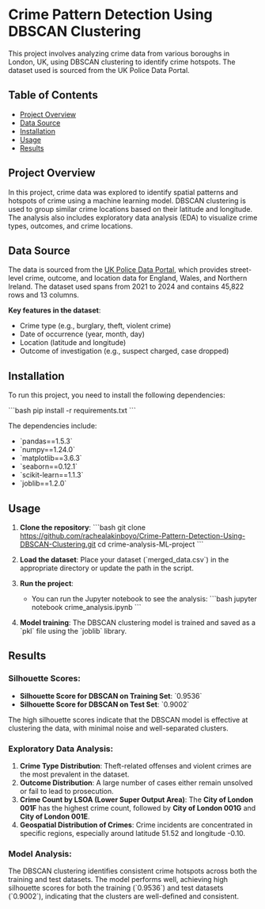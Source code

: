
# Crime Pattern Detection Using DBSCAN Clustering

This project involves analyzing crime data from various boroughs in London, UK, using DBSCAN clustering to identify crime hotspots. The dataset used is sourced from the UK Police Data Portal.

## Table of Contents
- [Project Overview](#project-overview)
- [Data Source](#data-source)
- [Installation](#installation)
- [Usage](#usage)
- [Results](#results)

## Project Overview

In this project, crime data was explored to identify spatial patterns and hotspots of crime using a machine learning model. DBSCAN clustering is used to group similar crime locations based on their latitude and longitude. The analysis also includes exploratory data analysis (EDA) to visualize crime types, outcomes, and crime locations.

## Data Source

The data is sourced from the [UK Police Data Portal](https://data.police.uk/), which provides street-level crime, outcome, and location data for England, Wales, and Northern Ireland. The dataset used spans from 2021 to 2024 and contains 45,822 rows and 13 columns.

**Key features in the dataset**:
- Crime type (e.g., burglary, theft, violent crime)
- Date of occurrence (year, month, day)
- Location (latitude and longitude)
- Outcome of investigation (e.g., suspect charged, case dropped)

## Installation

To run this project, you need to install the following dependencies:

\`\`\`bash
pip install -r requirements.txt
\`\`\`

The dependencies include:
- \`pandas==1.5.3\`
- \`numpy==1.24.0\`
- \`matplotlib==3.6.3\`
- \`seaborn==0.12.1\`
- \`scikit-learn==1.1.3\`
- \`joblib==1.2.0\`

## Usage

1. **Clone the repository**:
   \`\`\`bash
   git clone https://github.com/rachealakinboyo/Crime-Pattern-Detection-Using-DBSCAN-Clustering.git
   cd crime-analysis-ML-project
   \`\`\`

2. **Load the dataset**: Place your dataset (\`merged_data.csv\`) in the appropriate directory or update the path in the script.

3. **Run the project**:
   - You can run the Jupyter notebook to see the analysis:
     \`\`\`bash
     jupyter notebook crime_analysis.ipynb
     \`\`\`

4. **Model training**: The DBSCAN clustering model is trained and saved as a \`pkl\` file using the \`joblib\` library.


## Results

### Silhouette Scores:
- **Silhouette Score for DBSCAN on Training Set**: \`0.9536\`
- **Silhouette Score for DBSCAN on Test Set**: \`0.9002\`

The high silhouette scores indicate that the DBSCAN model is effective at clustering the data, with minimal noise and well-separated clusters.

### Exploratory Data Analysis:
1. **Crime Type Distribution**: Theft-related offenses and violent crimes are the most prevalent in the dataset.
2. **Outcome Distribution**: A large number of cases either remain unsolved or fail to lead to prosecution.
3. **Crime Count by LSOA (Lower Super Output Area)**: The **City of London 001F** has the highest crime count, followed by **City of London 001G** and **City of London 001E**.
4. **Geospatial Distribution of Crimes**: Crime incidents are concentrated in specific regions, especially around latitude 51.52 and longitude -0.10.

### Model Analysis:
The DBSCAN clustering identifies consistent crime hotspots across both the training and test datasets. The model performs well, achieving high silhouette scores for both the training (\`0.9536\`) and test datasets (\`0.9002\`), indicating that the clusters are well-defined and consistent.

